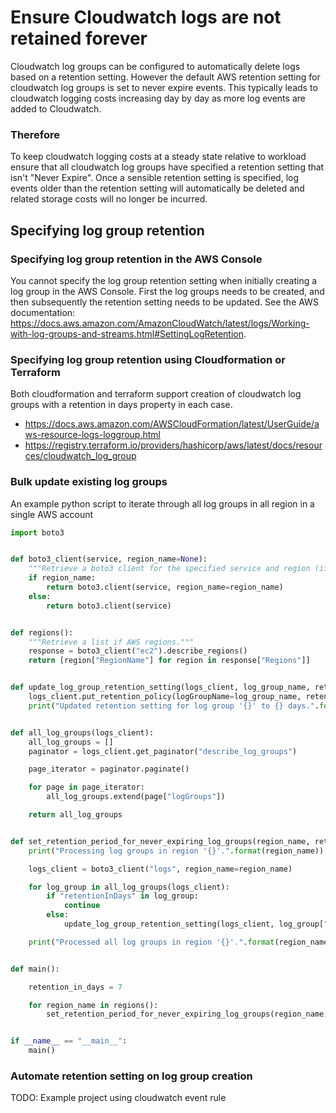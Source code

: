 # Ensure Cloudwatch logs are not retained forever

Cloudwatch log groups can be configured to automatically delete logs based on a retention setting. However the default AWS retention setting for cloudwatch log groups is set to never expire events. This typically leads to cloudwatch logging costs increasing day by day as more log events are added to Cloudwatch.

### Therefore

To keep cloudwatch logging costs at a steady state relative to workload ensure that all cloudwatch log groups have specified a retention setting that isn't "Never Expire". Once a sensible retention setting is specified, log events older than the retention setting will automatically be deleted and related storage costs will no longer be incurred.

## Specifying log group retention

### Specifying log group retention in the AWS Console

You cannot specify the log group retention setting when initially creating a log group in the AWS Console. First the log groups needs to be created, and then subsequently the retention setting needs to be updated. See the AWS documentation: https://docs.aws.amazon.com/AmazonCloudWatch/latest/logs/Working-with-log-groups-and-streams.html#SettingLogRetention.

### Specifying log group retention using Cloudformation or Terraform

Both cloudformation and terraform support creation of cloudwatch log groups with a retention in days property in each case.
* https://docs.aws.amazon.com/AWSCloudFormation/latest/UserGuide/aws-resource-logs-loggroup.html
* https://registry.terraform.io/providers/hashicorp/aws/latest/docs/resources/cloudwatch_log_group

### Bulk update existing log groups

An example python script to iterate through all log groups in all region in a single AWS account  
```python
import boto3


def boto3_client(service, region_name=None):
    """Retrieve a boto3 client for the specified service and region (if supplied)."""
    if region_name:
        return boto3.client(service, region_name=region_name)
    else:
        return boto3.client(service)


def regions():
    """Retrieve a list if AWS regions."""
    response = boto3_client("ec2").describe_regions()
    return [region["RegionName"] for region in response["Regions"]]


def update_log_group_retention_setting(logs_client, log_group_name, retention_in_days):
    logs_client.put_retention_policy(logGroupName=log_group_name, retentionInDays=retention_in_days)
    print("Updated retention setting for log group '{}' to {} days.".format(log_group_name, retention_in_days))


def all_log_groups(logs_client):
    all_log_groups = []
    paginator = logs_client.get_paginator("describe_log_groups")

    page_iterator = paginator.paginate()

    for page in page_iterator:
        all_log_groups.extend(page["logGroups"])

    return all_log_groups


def set_retention_period_for_never_expiring_log_groups(region_name, retention_in_days):
    print("Processing log groups in region '{}'.".format(region_name))

    logs_client = boto3_client("logs", region_name=region_name)

    for log_group in all_log_groups(logs_client):
        if "retentionInDays" in log_group:
            continue
        else:
            update_log_group_retention_setting(logs_client, log_group["logGroupName"], retention_in_days)

    print("Processed all log groups in region '{}'.".format(region_name))


def main():

    retention_in_days = 7

    for region_name in regions():
        set_retention_period_for_never_expiring_log_groups(region_name, retention_in_days)


if __name__ == "__main__":
    main()
```

### Automate retention setting on log group creation

TODO: Example project using cloudwatch event rule

